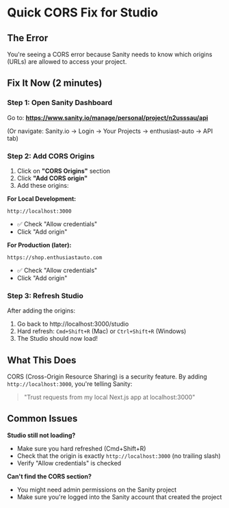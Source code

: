 # Quick CORS Fix for Studio

## The Error

You're seeing a CORS error because Sanity needs to know which origins (URLs) are allowed to access your project.

## Fix It Now (2 minutes)

### Step 1: Open Sanity Dashboard

Go to: **https://www.sanity.io/manage/personal/project/n2usssau/api**

(Or navigate: Sanity.io → Login → Your Projects → enthusiast-auto → API tab)

### Step 2: Add CORS Origins

1. Click on **"CORS Origins"** section
2. Click **"Add CORS origin"**
3. Add these origins:

**For Local Development:**
```
http://localhost:3000
```
- ✅ Check "Allow credentials"
- Click "Add origin"

**For Production (later):**
```
https://shop.enthusiastauto.com
```
- ✅ Check "Allow credentials"
- Click "Add origin"

### Step 3: Refresh Studio

After adding the origins:
1. Go back to http://localhost:3000/studio
2. Hard refresh: `Cmd+Shift+R` (Mac) or `Ctrl+Shift+R` (Windows)
3. The Studio should now load!

## What This Does

CORS (Cross-Origin Resource Sharing) is a security feature. By adding `http://localhost:3000`, you're telling Sanity:
> "Trust requests from my local Next.js app at localhost:3000"

## Common Issues

**Studio still not loading?**
- Make sure you hard refreshed (Cmd+Shift+R)
- Check that the origin is exactly `http://localhost:3000` (no trailing slash)
- Verify "Allow credentials" is checked

**Can't find the CORS section?**
- You might need admin permissions on the Sanity project
- Make sure you're logged into the Sanity account that created the project
